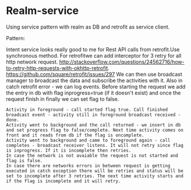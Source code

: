 # Realm-service
Using service pattern with realm as DB and retrofit as service client.

Pattern:


Intent service looks really good to me for Rest API calls from retrofit.Use synchronous method. For retrofitwe can add interceptor for 3 retry for all http network request. http://stackoverflow.com/questions/24562716/how-to-retry-http-requests-with-okhttp-retrofit. https://github.com/square/retrofit/issues/297 We can then use broadcast manager to broadcast the data and subscribe the activities with it. Also in catch retrofit error - we can log events. Before starting the request we add the entry in db with flag inprogress=true (if it doesn't exist) and once the request finish in finally we can set flag to false.

    Activity in foreground - call started flag true. Call finished broadcast event - activity still in foreground broadcast received - done.
    Activity went to background and the call returned - we insert in db and set progress flag to false/complete. Next time activity comes on front and it reads from db if the flag is oncomplete.
    Activity went to background and came to foreground again - call completes - broadcast receiver listens. It will not retry since flag is inprogress. If it is incomplete then retries.
    In case the network is not avaiable the request is not started and flag is false.
    In case there are networks errors in between request is getting executed in catch exception there will be retries and status will be set to incomplete after 3 retries. The next time activity starts and if the flag is incomplete and it will retry.


